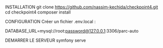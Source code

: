 INSTALLATION
git clone https://github.com/nassim-kechida/checkpoint4.git
cd checkpoint4
composer install

CONFIGURATION
Créer un fichier .env.local :

DATABASE_URL=mysql://root:password@127.0.0.1:3306/parc-auto

DEMARRER LE SERVEUR
symfony serve
